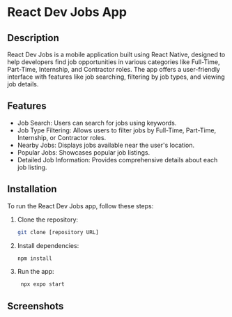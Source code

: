 # React Dev Jobs App

## Description
React Dev Jobs is a mobile application built using React Native, designed to help developers find job opportunities in various categories like Full-Time, Part-Time, Internship, and Contractor roles. The app offers a user-friendly interface with features like job searching, filtering by job types, and viewing job details.

## Features
- Job Search: Users can search for jobs using keywords.
- Job Type Filtering: Allows users to filter jobs by Full-Time, Part-Time, Internship, or Contractor roles.
- Nearby Jobs: Displays jobs available near the user's location.
- Popular Jobs: Showcases popular job listings.
- Detailed Job Information: Provides comprehensive details about each job listing.

## Installation
To run the React Dev Jobs app, follow these steps:

1. Clone the repository:
   ```sh
   git clone [repository URL]

2. Install dependencies:
    ```sh
    npm install
    ```
3. Run the app:
   ```sh
    npx expo start        
    ```

## Screenshots
